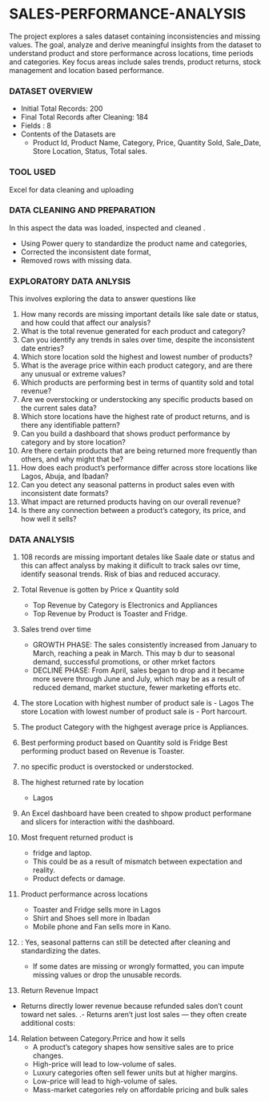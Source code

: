 # SALES-PERFORMANCE-ANALYSIS
The project explores a sales  dataset containing inconsistencies and missing values. The goal, analyze and derive meaningful insights from the dataset to understand product and store performance across locations, time periods and categories. Key focus areas include sales trends, product returns, stock management and location based performance.

### DATASET OVERVIEW
- Initial Total Records: 200
- Final Total Records after Cleaning: 184
- Fields : 8
- Contents of the Datasets are
    - Product Id, Product Name, Category, Price, Quantity Sold, Sale_Date, Store Location, Status, Total sales.

### TOOL USED
Excel for data cleaning and uploading 

### DATA CLEANING AND PREPARATION
In this aspect the data was loaded, inspected and cleaned . 
  - Using Power query to standardize the product name and categories,
  - Corrected the inconsistent date format,
  - Removed rows with missing data.

### EXPLORATORY DATA ANLYSIS
This involves exploring the data to answer questions like
1. How many records are missing important details like sale date or status, and how could that affect our analysis?
2. What is the total revenue generated for each product and category?
3. Can you identify any trends in sales over time, despite the inconsistent date entries?
4. Which store location sold the highest and lowest number of products?
5. What is the average price within each product category, and are there any unusual or extreme values?
6. Which products are performing best in terms of quantity sold and total revenue?
7. Are we overstocking or understocking any specific products based on the current sales data?
8. Which store locations have the highest rate of product returns, and is there any identifiable pattern?
9. Can you build a dashboard that shows product performance by category and by store location?
10. Are there certain products that are being returned more frequently than others, and why might that be?
11. How does each product’s performance differ across store locations like Lagos, Abuja, and Ibadan?
12. Can you detect any seasonal patterns in product sales even with inconsistent date formats?
13. What impact are returned products having on our overall revenue?
14. Is there any connection between a product’s category, its price, and how well it sells?

### DATA ANALYSIS
1. 108 records are missing important detales like Saale date or status
 and this can affect analyss by making it diificult to track sales ovr time, identify seasonal trends. Risk of bias and reduced accuracy.

2. Total Revenue is gotten by Price x Quantity sold
   - Top Revenue by Category is Electronics and Appliances
   - Top Revenue by Product is Toaster and Fridge.

3. Sales trend over time
   - GROWTH PHASE: The sales consistently increased from January to March, reaching a peak in March. This may b dur to seasonal demand, successful promotions, or other mrket factors
   - DECLINE PHASE:  From April, sales began to drop and it became more severe through June and July, which may be as a result of reduced demand, market stucture, fewer marketing         efforts etc.

4. The store Location with highest number of product sale is - Lagos
   The store Location with lowest number of product sale is - Port harcourt.

5. The product Category with the highgest average price is Appliances.

6. Best performing product based on Quantity sold is Fridge
   Best performing product based on Revenue is Toaster. 

7. no specific product is overstocked or understocked.

8. The highest returned rate by location
    - Lagos

9. An Excel dashboard have been created to shpow product performane and slicers for interaction withi the dashboard.

10. Most frequent returned product is
     - fridge and laptop.
     - This could be as a result of mismatch between expectation and reality.
     - Product defects or damage.

11. Product  performance across locations
    - Toaster and Fridge sells more in Lagos
    - Shirt and Shoes sell more in Ibadan
    - Mobile phone and Fan sells more in Kano.

12. : Yes, seasonal patterns can still be detected after cleaning and standardizing the dates.
    - If some dates are missing or wrongly formatted, you can impute missing values or drop the unusable records.

13. Return Revenue Impact
 - Returns directly lower revenue because refunded sales don’t count toward net sales.
.- Returns aren’t just lost sales — they often create additional costs:

14. Relation between Category.Prrice and how it sells
    - A product’s category shapes how sensitive sales are to price changes.
    - High-price will lead to low-volume of sales.
    - Luxury categories often sell fewer units but at higher margins.
    - Low-price will lead to high-volume of sales.
    - Mass-market categories rely on affordable pricing and bulk sales
    
